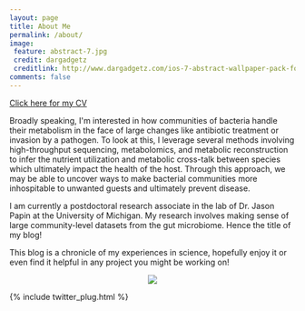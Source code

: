```yaml
---
layout: page
title: About Me
permalink: /about/
image:
 feature: abstract-7.jpg
 credit: dargadgetz
 creditlink: http://www.dargadgetz.com/ios-7-abstract-wallpaper-pack-for-iphone-5-and-ipod-touch-retina/
comments: false
---
```


<a href="http://mjenior.github.io/cv/" class="btn btn-success">Click here for my CV</a>

Broadly speaking, I'm interested in how communities of bacteria handle their metabolism in the face of large changes like 
antibiotic treatment or invasion by a pathogen. To look at this, I leverage several methods involving high-throughput sequencing, metabolomics, and metabolic reconstruction to infer the nutrient utilization and metabolic cross-talk between species which ultimately impact the health of the host. Through this approach, we may be able to uncover ways to make bacterial communities more inhospitable to unwanted guests and ultimately prevent disease.

I am currently a postdoctoral research associate in the lab of Dr. Jason Papin at the University of Michigan. My 
research involves making sense of large community-level datasets from the gut microbiome. Hence the title of my blog!

This blog is a chronicle of my experiences in science, hopefully enjoy it or even find it helpful in any project you might be working on!

<div style="text-align:center"><img src ="http://phdcomics.com/comics/archive/phd070513s.gif" /></div>


{% include twitter_plug.html %}
